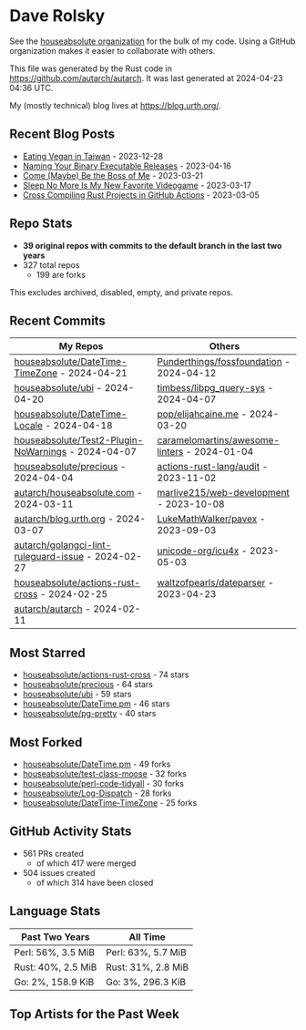 
# Dave Rolsky

See the [houseabsolute organization](https://github.com/houseabsolute) for the
bulk of my code. Using a GitHub organization makes it easier to collaborate
with others.

This file was generated by the Rust code in
https://github.com/autarch/autarch. It was last generated at 2024-04-23 04:36 UTC.

My (mostly technical) blog lives at https://blog.urth.org/.

## Recent Blog Posts

- [Eating Vegan in Taiwan](https://blog.urth.org/2023/12/28/eating-vegan-in-taiwan/) - 2023-12-28
- [Naming Your Binary Executable Releases](https://blog.urth.org/2023/04/16/naming-your-binary-executable-releases/) - 2023-04-16
- [Come (Maybe) Be the Boss of Me](https://blog.urth.org/2023/03/21/come-maybe-be-the-boss-of-me/) - 2023-03-21
- [Sleep No More Is My New Favorite Videogame](https://blog.urth.org/2023/03/17/sleep-no-more-is-my-new-favorite-videogame/) - 2023-03-17
- [Cross Compiling Rust Projects in GitHub Actions](https://blog.urth.org/2023/03/05/cross-compiling-rust-projects-in-github-actions/) - 2023-03-05


## Repo Stats
- **39 original repos with commits to the default branch in the last two years**
- 327 total repos
  - 199 are forks

This excludes archived, disabled, empty, and private repos.

## Recent Commits
| My Repos | Others |
|----------|--------|
| [houseabsolute/DateTime-TimeZone](https://github.com/houseabsolute/DateTime-TimeZone) - 2024-04-21              | [Punderthings/fossfoundation](https://github.com/Punderthings/fossfoundation) - 2024-04-12                |
| [houseabsolute/ubi](https://github.com/houseabsolute/ubi) - 2024-04-20              | [timbess/libpg_query-sys](https://github.com/timbess/libpg_query-sys) - 2024-04-07                |
| [houseabsolute/DateTime-Locale](https://github.com/houseabsolute/DateTime-Locale) - 2024-04-18              | [pop/elijahcaine.me](https://github.com/pop/elijahcaine.me) - 2024-03-20                |
| [houseabsolute/Test2-Plugin-NoWarnings](https://github.com/houseabsolute/Test2-Plugin-NoWarnings) - 2024-04-07              | [caramelomartins/awesome-linters](https://github.com/caramelomartins/awesome-linters) - 2024-01-04                |
| [houseabsolute/precious](https://github.com/houseabsolute/precious) - 2024-04-04              | [actions-rust-lang/audit](https://github.com/actions-rust-lang/audit) - 2023-11-02                |
| [autarch/houseabsolute.com](https://github.com/autarch/houseabsolute.com) - 2024-03-11              | [marlive215/web-development](https://github.com/marlive215/web-development) - 2023-10-08                |
| [autarch/blog.urth.org](https://github.com/autarch/blog.urth.org) - 2024-03-07              | [LukeMathWalker/pavex](https://github.com/LukeMathWalker/pavex) - 2023-09-03                |
| [autarch/golangci-lint-ruleguard-issue](https://github.com/autarch/golangci-lint-ruleguard-issue) - 2024-02-27              | [unicode-org/icu4x](https://github.com/unicode-org/icu4x) - 2023-05-03                |
| [houseabsolute/actions-rust-cross](https://github.com/houseabsolute/actions-rust-cross) - 2024-02-25              | [waltzofpearls/dateparser](https://github.com/waltzofpearls/dateparser) - 2023-04-23                |
| [autarch/autarch](https://github.com/autarch/autarch) - 2024-02-11              |                 |


## Most Starred
- [houseabsolute/actions-rust-cross](https://github.com/houseabsolute/actions-rust-cross) - 74 stars
- [houseabsolute/precious](https://github.com/houseabsolute/precious) - 64 stars
- [houseabsolute/ubi](https://github.com/houseabsolute/ubi) - 59 stars
- [houseabsolute/DateTime.pm](https://github.com/houseabsolute/DateTime.pm) - 46 stars
- [houseabsolute/pg-pretty](https://github.com/houseabsolute/pg-pretty) - 40 stars


## Most Forked
- [houseabsolute/DateTime.pm](https://github.com/houseabsolute/DateTime.pm) - 49 forks
- [houseabsolute/test-class-moose](https://github.com/houseabsolute/test-class-moose) - 32 forks
- [houseabsolute/perl-code-tidyall](https://github.com/houseabsolute/perl-code-tidyall) - 30 forks
- [houseabsolute/Log-Dispatch](https://github.com/houseabsolute/Log-Dispatch) - 28 forks
- [houseabsolute/DateTime-TimeZone](https://github.com/houseabsolute/DateTime-TimeZone) - 25 forks


## GitHub Activity Stats
- 561 PRs created
  - of which 417 were merged
- 504 issues created
  - of which 314 have been closed

## Language Stats
| Past Two Years        | All Time                |
|-----------------------|-------------------------|
| Perl: 56%, 3.5 MiB              | Perl: 63%, 5.7 MiB                |
| Rust: 40%, 2.5 MiB              | Rust: 31%, 2.8 MiB                |
| Go: 2%, 158.9 KiB              | Go: 3%, 296.3 KiB                |


## Top Artists for the Past Week

